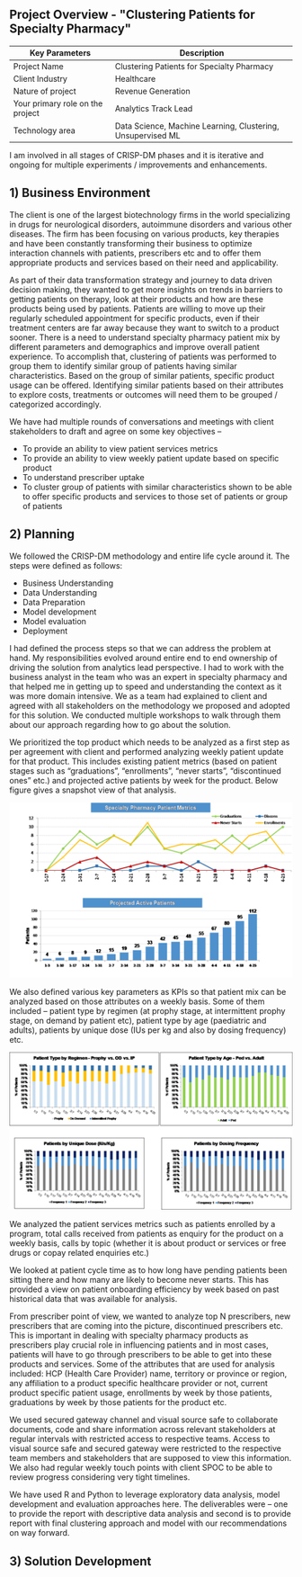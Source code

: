 ## Project Overview - "Clustering Patients for Specialty Pharmacy"

Key Parameters | Description
---------------|------------------
Project Name   | Clustering Patients for Specialty Pharmacy
Client Industry| Healthcare
Nature of project| Revenue Generation
Your primary role on the project| Analytics Track Lead
Technology area | Data Science, Machine Learning, Clustering, Unsupervised ML

I am involved in all stages of CRISP-DM phases and it is iterative and ongoing for multiple experiments / improvements and enhancements.

## 1) Business Environment

The client is one of the largest biotechnology firms in the world specializing in drugs for neurological disorders, autoimmune disorders and various other diseases. The firm has been focusing on various products, key therapies and have been constantly transforming their business to optimize interaction channels with patients, prescribers etc and to offer them appropriate products and services based on their need and applicability. 

As part of their data transformation strategy and journey to data driven decision making, they wanted to get more insights on trends in barriers to getting patients on therapy, look at their products and how are these products being used by patients. Patients are willing to move up their regularly scheduled appointment for specific products, even if their treatment centers are far away because they want to switch to a product sooner.  There is a need to understand specialty pharmacy patient mix by different parameters and demographics and improve overall patient experience. To accomplish that, clustering of patients was performed to group them to identify similar group of patients having similar characteristics.  Based on the group of similar patients, specific product usage can be offered. Identifying similar patients based on their attributes to explore costs, treatments or outcomes will need them to be grouped / categorized accordingly.

We have had multiple rounds of conversations and meetings with client stakeholders to draft and agree on some key objectives –
- To provide an ability to view patient services metrics
- To provide an ability to view weekly patient update based on specific product
- To understand prescriber uptake
- To cluster group of patients with similar characteristics shown to be able to offer specific products and services to those set of patients or group of patients

## 2) Planning

We followed the CRISP-DM methodology and entire life cycle around it. The steps were defined as follows: 
- Business Understanding 
- Data Understanding
- Data Preparation
- Model development
- Model evaluation
- Deployment

I had defined the process steps so that we can address the problem at hand. My responsibilities evolved around entire end to end ownership of driving the solution from analytics lead perspective. I had to work with the business analyst in the team who was an expert in specialty pharmacy and that helped me in getting up to speed and understanding the context as it was more domain intensive. We as a team had explained to client and agreed with all stakeholders on the methodology we proposed and adopted for this solution. We conducted multiple workshops to walk through them about our approach regarding how to go about the solution. 

We prioritized the top product which needs to be analyzed as a first step as per agreement with client and performed analyzing weekly patient update for that product. This includes existing patient metrics (based on patient stages such as “graduations”, “enrollments”, “never starts”, “discontinued ones” etc.) and projected active patients by week for the product. Below figure gives a snapshot view of that analysis.

![Image25](/images/Image25.png)

We also defined various key parameters as KPIs so that patient mix can be analyzed based on those attributes on a weekly basis. Some of them included – patient type by regimen (at prophy stage, at intermittent prophy stage, on demand by patient etc), patient type by age (paediatric and adults), patients by unique dose (IUs per kg and also by dosing frequency) etc.

![Image26](/images/Image26.png)

We analyzed the patient services metrics such as patients enrolled by a program, total calls received from patients as enquiry for the product on a weekly basis, calls by topic (whether it is about product or services or free drugs or copay related enquiries etc.)

We looked at patient cycle time as to how long have pending patients been sitting there and how many are likely to become never starts. This has provided a view on patient onboarding efficiency by week based on past historical data that was available for analysis.

From prescriber point of view, we wanted to analyze top N prescribers, new prescribers that are coming into the picture, discontinued prescribers etc. This is important in dealing with specialty pharmacy products as prescribers play crucial role in influencing patients and in most cases, patients will have to go through prescribers to be able to get into these products and services. Some of the attributes that are used for analysis included: HCP (Health Care Provider) name, territory or province or region, any affiliation to a product specific healthcare provider or not, current product specific patient usage, enrollments by week by those patients, graduations by week by those patients for the product etc.

We used secured gateway channel and visual source safe to collaborate documents, code and share information across relevant stakeholders at regular intervals with restricted access to respective teams. Access to visual source safe and secured gateway were restricted to the respective team members and stakeholders that are supposed to view this information. We also had regular weekly touch points with client SPOC to be able to review progress considering very tight timelines. 

We have used R and Python to leverage exploratory data analysis, model development and evaluation approaches here. The deliverables were – one to provide the report with descriptive data analysis and second is to provide report with final clustering approach and model with our recommendations on way forward.

## 3) Solution Development
